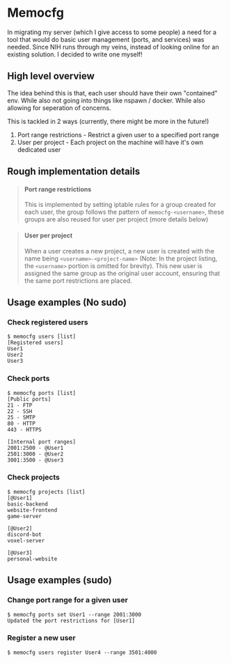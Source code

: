 # Memocfg
In migrating my server (which I give access to some people) a need for a tool that would do basic user management (ports, and services) was needed. Since NIH runs through my veins, instead of looking online for an existing solution. I decided to write one myself!


## High level overview
The idea behind this is that, each user should have their own "contained" env. While also not going into things like nspawn / docker. While also allowing for seperation of concerns.

This is tackled in 2 ways (currently, there might be more in the future!) 
1) Port range restrictions - Restrict a given user to a specified port range
2) User per project - Each project on the machine will have it's own dedicated user

## Rough implementation details

> #### Port range restrictions
> This is implemented by setting iptable rules for a group created for each user, the group follows the pattern of `memocfg-<username>`, these groups are also reused for user per project (more details below)

> #### User per project
> When a user creates a new project, a new user is created with the name being `<username>-<project-name>` (Note: In the project listing, the `<username>` portion is omitted for brevity). This new user is assigned the same group as the original user account, ensuring that the same port restrictions are placed.

## Usage examples (No sudo)

### Check registered users
```
$ memocfg users [list]
[Registered users]
User1
User2
User3
```

### Check ports
```
$ memocfg ports [list]
[Public ports]
21 - FTP
22 - SSH
25 - SMTP
80 - HTTP
443 - HTTPS

[Internal port ranges]
2001:2500 - @User1
2501:3000 - @User2
3001:3500 - @User3
```

### Check projects
```
$ memocfg projects [list]
[@User1]
basic-backend
website-frontend
game-server

[@User2]
discord-bot
voxel-server

[@User3]
personal-website
```

## Usage examples (sudo)
### Change port range for a given user 
```
$ memocfg ports set User1 --range 2001:3000
Updated the port restrictions for [User1]
```

### Register a new user 
```
$ memocfg users register User4 --range 3501:4000
```
